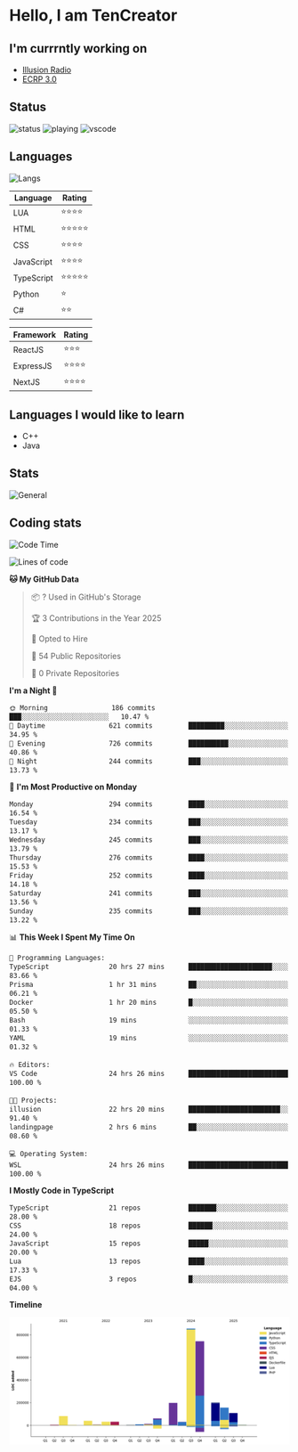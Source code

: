 # Hello, I am TenCreator

## I'm currrntly working on
- [Illusion Radio](https://illusionradio.co.uk/)
- [ECRP 3.0](http://github.com/Emerald-Coast-Roleplay/)

## Status
![status](https://api.statusbadges.me/badge/status/518334475038359555?simple=true&style=for-the-badge)
![playing](https://api.statusbadges.me/badge/playing/518334475038359555?style=for-the-badge)
![vscode](https://api.statusbadges.me/badge/vscode/518334475038359555?style=for-the-badge)

## Languages
![Langs](https://github-readme-stats.vercel.app/api/top-langs/?username=tencreator&layout=compact&theme=radical)


|Language|Rating|
|--------|------|
|LUA|⭐️⭐️⭐️⭐️|
|HTML|⭐️⭐️⭐️⭐️⭐️|
|CSS|⭐️⭐️⭐️⭐️|
|JavaScript|⭐️⭐️⭐️⭐️|
|TypeScript|⭐️⭐️⭐️⭐️⭐️|
|Python|⭐️|
|C#|⭐️⭐️ |

|Framework|Rating|
|--------|------|
|ReactJS|⭐️⭐️⭐|
|ExpressJS|⭐️⭐️⭐️⭐️|
|NextJS|⭐️⭐️⭐⭐️|

## Languages I would like to learn
- C++
- Java

## Stats
![General](https://github-readme-stats.vercel.app/api?username=tencreator&show_icons=true&theme=radical)

## Coding stats

<!--START_SECTION:waka-->
![Code Time](http://img.shields.io/badge/Code%20Time-362%20hrs%2024%20mins-blue)

![Lines of code](https://img.shields.io/badge/From%20Hello%20World%20I%27ve%20Written-1.9%20million%20lines%20of%20code-blue)

**🐱 My GitHub Data** 

> 📦 ? Used in GitHub's Storage 
 > 
> 🏆 3 Contributions in the Year 2025
 > 
> 💼 Opted to Hire
 > 
> 📜 54 Public Repositories 
 > 
> 🔑 0 Private Repositories 
 > 
**I'm a Night 🦉** 

```text
🌞 Morning                186 commits         ███░░░░░░░░░░░░░░░░░░░░░░   10.47 % 
🌆 Daytime                621 commits         █████████░░░░░░░░░░░░░░░░   34.95 % 
🌃 Evening                726 commits         ██████████░░░░░░░░░░░░░░░   40.86 % 
🌙 Night                  244 commits         ███░░░░░░░░░░░░░░░░░░░░░░   13.73 % 
```
📅 **I'm Most Productive on Monday** 

```text
Monday                   294 commits         ████░░░░░░░░░░░░░░░░░░░░░   16.54 % 
Tuesday                  234 commits         ███░░░░░░░░░░░░░░░░░░░░░░   13.17 % 
Wednesday                245 commits         ███░░░░░░░░░░░░░░░░░░░░░░   13.79 % 
Thursday                 276 commits         ████░░░░░░░░░░░░░░░░░░░░░   15.53 % 
Friday                   252 commits         ████░░░░░░░░░░░░░░░░░░░░░   14.18 % 
Saturday                 241 commits         ███░░░░░░░░░░░░░░░░░░░░░░   13.56 % 
Sunday                   235 commits         ███░░░░░░░░░░░░░░░░░░░░░░   13.22 % 
```


📊 **This Week I Spent My Time On** 

```text
💬 Programming Languages: 
TypeScript               20 hrs 27 mins      █████████████████████░░░░   83.66 % 
Prisma                   1 hr 31 mins        ██░░░░░░░░░░░░░░░░░░░░░░░   06.21 % 
Docker                   1 hr 20 mins        █░░░░░░░░░░░░░░░░░░░░░░░░   05.50 % 
Bash                     19 mins             ░░░░░░░░░░░░░░░░░░░░░░░░░   01.33 % 
YAML                     19 mins             ░░░░░░░░░░░░░░░░░░░░░░░░░   01.32 % 

🔥 Editors: 
VS Code                  24 hrs 26 mins      █████████████████████████   100.00 % 

🐱‍💻 Projects: 
illusion                 22 hrs 20 mins      ███████████████████████░░   91.40 % 
landingpage              2 hrs 6 mins        ██░░░░░░░░░░░░░░░░░░░░░░░   08.60 % 

💻 Operating System: 
WSL                      24 hrs 26 mins      █████████████████████████   100.00 % 
```

**I Mostly Code in TypeScript** 

```text
TypeScript               21 repos            ███████░░░░░░░░░░░░░░░░░░   28.00 % 
CSS                      18 repos            ██████░░░░░░░░░░░░░░░░░░░   24.00 % 
JavaScript               15 repos            █████░░░░░░░░░░░░░░░░░░░░   20.00 % 
Lua                      13 repos            ████░░░░░░░░░░░░░░░░░░░░░   17.33 % 
EJS                      3 repos             █░░░░░░░░░░░░░░░░░░░░░░░░   04.00 % 
```



**Timeline**

![Lines of Code chart](https://raw.githubusercontent.com/tencreator/tencreator/main/assets/bar_graph.png)


<!--END_SECTION:waka-->

